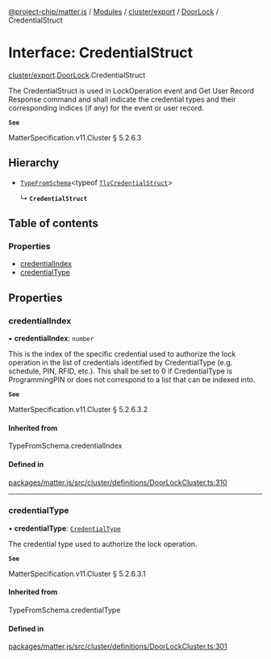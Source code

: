 [@project-chip/matter.js](../README.md) / [Modules](../modules.md) / [cluster/export](../modules/cluster_export.md) / [DoorLock](../modules/cluster_export.DoorLock.md) / CredentialStruct

# Interface: CredentialStruct

[cluster/export](../modules/cluster_export.md).[DoorLock](../modules/cluster_export.DoorLock.md).CredentialStruct

The CredentialStruct is used in LockOperation event and Get User Record Response command and shall indicate the
credential types and their corresponding indices (if any) for the event or user record.

**`See`**

MatterSpecification.v11.Cluster § 5.2.6.3

## Hierarchy

- [`TypeFromSchema`](../modules/tlv_export.md#typefromschema)\<typeof [`TlvCredentialStruct`](../modules/cluster_export.DoorLock.md#tlvcredentialstruct)\>

  ↳ **`CredentialStruct`**

## Table of contents

### Properties

- [credentialIndex](cluster_export.DoorLock.CredentialStruct.md#credentialindex)
- [credentialType](cluster_export.DoorLock.CredentialStruct.md#credentialtype)

## Properties

### credentialIndex

• **credentialIndex**: `number`

This is the index of the specific credential used to authorize the lock operation in the list of credentials
identified by CredentialType (e.g. schedule, PIN, RFID, etc.). This shall be set to 0 if CredentialType is
ProgrammingPIN or does not correspond to a list that can be indexed into.

**`See`**

MatterSpecification.v11.Cluster § 5.2.6.3.2

#### Inherited from

TypeFromSchema.credentialIndex

#### Defined in

[packages/matter.js/src/cluster/definitions/DoorLockCluster.ts:310](https://github.com/project-chip/matter.js/blob/c0d55745d5279e16fdfaa7d2c564daa31e19c627/packages/matter.js/src/cluster/definitions/DoorLockCluster.ts#L310)

___

### credentialType

• **credentialType**: [`CredentialType`](../enums/cluster_export.DoorLock.CredentialType.md)

The credential type used to authorize the lock operation.

**`See`**

MatterSpecification.v11.Cluster § 5.2.6.3.1

#### Inherited from

TypeFromSchema.credentialType

#### Defined in

[packages/matter.js/src/cluster/definitions/DoorLockCluster.ts:301](https://github.com/project-chip/matter.js/blob/c0d55745d5279e16fdfaa7d2c564daa31e19c627/packages/matter.js/src/cluster/definitions/DoorLockCluster.ts#L301)
